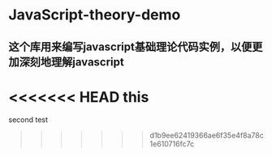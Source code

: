 JavaScript-theory-demo
============================
这个库用来编写javascript基础理论代码实例，以便更加深刻地理解javascript
-----------------------------------------------------------------------

<<<<<<< HEAD
 this
=======
 second test
>>>>>>> d1b9ee62419366ae6f35e4f8a78c1e610716fc7c
